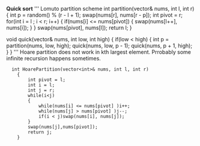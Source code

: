 **Quick sort**
'''
Lomuto partition scheme
int partition(vector<int>& nums, int l, int r) 
{
    int p = random() % (r - l + 1);
    swap(nums[r], nums[r - p]);
    int pivot = r;
    for(int i = l ; i < r; i++)
    {
        if(nums[i] <= nums[pivot])
        {
            swap(nums[l++], nums[i]);
        }
    }
    swap(nums[pivot], nums[l]);
    return l;
}

void quick(vector<int>& nums, int low, int high)
{
	if(low < high)
	{
		int p = partition(nums, low, high);
		quick(nums, low, p - 1);
		quick(nums, p + 1, high);
	}
}
'''
Hoare partition does not work in kth largest element. Prrobably some infinite recursion happens sometimes.
```
  int HoarePartition(vector<int>& nums, int l, int r)
    {
        int pivot = l;
        int i = l;
        int j = r;
        while(i<j)
        {
            while(nums[i] <= nums[pivot] )i++;
            while(nums[j] > nums[pivot] )j--;
            if(i < j)swap(nums[i], nums[j]);
        }
        swap(nums[j],nums[pivot]);
        return j;
    }
 ```
